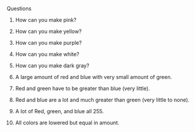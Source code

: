 Questions

1. How can you make pink?

2. How can you make yellow?

3. How can you make purple?

4. How can you make white?

5. How can you make dark gray?

1. A large amount of red and blue with very small amount of green.
2. Red and green have to be greater than blue (very little).
3. Red and blue are a lot and much greater than green (very little to none).
4. A lot of Red, green, and blue all 255.
5. All colors are lowered but equal in amount.
